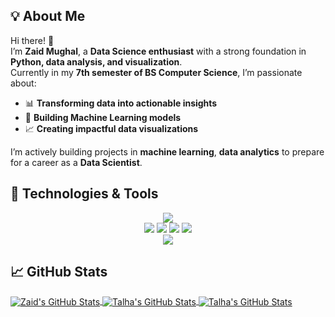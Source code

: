 ## 💡 About Me  

Hi there! 👋  
I’m **Zaid Mughal**, a **Data Science enthusiast** with a strong foundation in **Python, data analysis, and visualization**.  
Currently in my **7th semester of BS Computer Science**, I’m passionate about:  

- 📊 **Transforming data into actionable insights**  
- 🤖 **Building Machine Learning models**  
- 📈 **Creating impactful data visualizations**  

I’m actively building projects in **machine learning**, **data analytics** to prepare for a career as a **Data Scientist**.  
## 🚀 Technologies & Tools
<p align="center">
  <!-- Programming -->
  <img src="https://skillicons.dev/icons?i=python,sqlite,mysql,postgresql" />
  <br>
  <!-- Data Science -->
  <img src="https://img.shields.io/badge/Pandas-%23150458.svg?style=for-the-badge&logo=pandas&logoColor=white">
  <img src="https://img.shields.io/badge/Numpy-%23013243.svg?style=for-the-badge&logo=numpy&logoColor=white">
  <img src="https://img.shields.io/badge/Matplotlib-%23ffffff.svg?style=for-the-badge&logo=plotly&logoColor=black">
  <img src="https://img.shields.io/badge/Scikit--learn-%23F7931E.svg?style=for-the-badge&logo=scikit-learn&logoColor=white">
  <br>
  <!-- Tools -->
  <img src="https://skillicons.dev/icons?i=jupyter,vscode,github" />
</p>



<h2>📈 GitHub Stats</h2>

<a href="https://github.com/mzaid622/mzaid622">
  <img align="center" src="https://github-readme-stats.vercel.app/api?username=mzaid622&show_icons=true&line_height=27&count_private=true&layout=compact&bg_color=30,e690c6,7063a5&title_color=fff&text_color=fff&hide=contribs" alt="Zaid's GitHub Stats" />
  <img align="center" src="https://github-readme-stats.vercel.app/api/top-langs/?username=mzaid622&theme=dark&hide_border=false&include_all_commits=true&count_private=true&layout=compact"
alt="Talha's GitHub Stats" />
  <img align="center" src="https://nirzak-streak-stats.vercel.app/?user=mzaid622&theme=dark&hide_border=false" alt="Talha's GitHub Stats" />
</a>

<br/>

